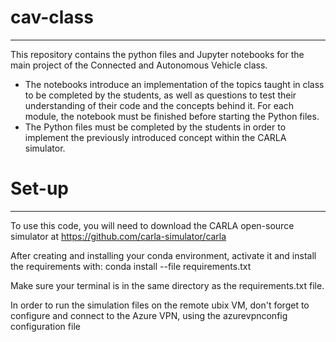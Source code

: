 # cav-class

----

This repository contains the python files and Jupyter notebooks for the main project of the Connected and Autonomous Vehicle class.

- The notebooks introduce an implementation of the topics taught in class to be completed by the students, as well as questions to test their understanding of their code and the concepts behind it. For each module, the notebook must be finished before starting the Python files.
- The Python files must be completed by the students in order to implement the previously introduced concept within the CARLA simulator.

# Set-up

----

To use this code, you will need to download the CARLA open-source simulator at https://github.com/carla-simulator/carla

After creating and installing your conda environment, activate it and install the requirements with: conda install --file requirements.txt

Make sure your terminal is in the same directory as the requirements.txt file.

In order to run the simulation files on the remote ubix VM, don't forget to configure and connect to the Azure VPN, using the azurevpnconfig configuration file

